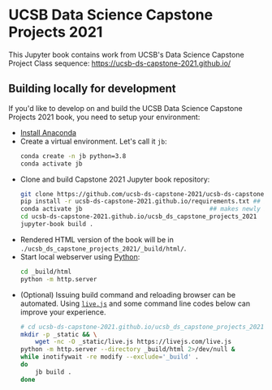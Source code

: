 # UCSB Data Science Capstone Projects 2021

This Jupyter book contains work from UCSB's Data Science Capstone Project Class sequence: https://ucsb-ds-capstone-2021.github.io/

## Building locally for development

If you'd like to develop on and build the UCSB Data Science Capstone Projects 2021 book, you need to setup your environment:

- [Install Anaconda](https://docs.anaconda.com/anaconda/install/)
- Create a virtual environment. Let's call it `jb`:  
    ```bash
    conda create -n jb python=3.8
    conda activate jb
    ```
- Clone and build Capstone 2021 Jupyter book repository:
    ```bash
    git clone https://github.com/ucsb-ds-capstone-2021/ucsb-ds-capstone-2021.github.io.git
    pip install -r ucsb-ds-capstone-2021.github.io/requirements.txt	## install python dependencies
    conda activate jb                   				## makes newly installed packages available
    cd ucsb-ds-capstone-2021.github.io/ucsb_ds_capstone_projects_2021
    jupyter-book build .
    ```
- Rendered HTML version of the book will be in `./ucsb_ds_capstone_projects_2021/_build/html/`.
- Start local webserver using [Python](https://docs.python.org/3/library/http.server.html):
    ```bash
    cd _build/html
    python -m http.server
    ```
- (Optional) Issuing build command and reloading browser can be automated. Using [`live.js`](https://livejs.com) and some command line codes below can improve your experience.
    ```bash
    # cd ucsb-ds-capstone-2021.github.io/ucsb_ds_capstone_projects_2021
    mkdir -p _static && \
        wget -nc -O _static/live.js https://livejs.com/live.js
    python -m http.server --directory _build/html 2>/dev/null &
    while inotifywait -re modify --exclude='_build' .
    do 
        jb build .
    done
    ```
